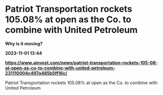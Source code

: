 # Patriot Transportation rockets 105.08% at open as the Co. to combine with United Petroleum
**Why is it moving?**

**2023-11-01 13:44**

**https://www.ainvest.com/news/patriot-transportation-rockets-105-08-at-open-as-co-to-combine-with-united-petroleum-231110004c497a485b5ff16c/**

Patriot Transportation rockets 105.08% at open as the Co. to combine with United Petroleum